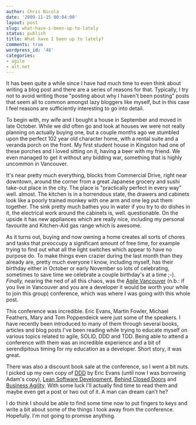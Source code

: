 ```yaml
---
author: Chris Nicola
date: '2009-11-15 00:04:00'
layout: post
slug: what-have-i-been-up-to-lately
status: publish
title: What have I been up to lately?
comments: true
wordpress_id: '48'
categories:
- agile
- alt.net
---
```


It has been quite a while since I have had much time to even think about writing a blog post and there are a series of reasons for that.  Typically, I try not to avoid writing those "posting about why I haven't been posting" posts that seem all to common amongst lazy bloggers like myself, but in this case I feel reasons are sufficiently interesting to go into detail.

<!--more-->

To begin with, my wife and I bought a house in September and moved in late October.  While we did often go and look at houses we were not really planning on actually buying one, but a couple months ago we stumbled upon the perfect 102 year old character home, with a rental suite and a veranda porch on the front.  My first student house in Kingston had one of these porches and I loved sitting on it, having a beer with my friend.  We even managed to get it without any bidding war, something that is highly uncommon in Vancouver.

It's near pretty much everything, blocks from Commercial Drive, right near downtown, around the corner from a great Japanese grocery and sushi take-out place in the city.  The place is "practically perfect in every way" well. almost.  The kitchen is in a horrendous state, the drawers and cabinets look like a poorly trained monkey with one arm and one leg put them together.  The sink pretty much bathes you in water if you try to do dishes in it, the electrical work around the cabinets is, well. questionable.  On the upside it has new appliances which are really nice, including my personal favourite and Kitchen-Aid gas range which is awesome.

As it turns out, buying and now owning a home creates all sorts of chores and tasks that  preoccupy a significant amount of free time, for example trying to find out what all the light switches which appear to have no purpose do.  To make things even crazier during the last month than they already are, pretty much everyone I know, including myself, has their birthday either in October or early November so lots of celebrating, sometimes to save time we celebrate a couple birthday's at a time ;-).  _Finally,_ nearing the ned of all this chaos, was the [Agile Vancouver][1] (n.b.: if you live in Vancouver and you are a developer it would be worth your while to join this group) conference, which was where I was going with this whole post.

This conference was incredible.  Eric Evans, Martin Fowler, Michael Feathers, Mary and Tom Poppendeick were just some of the speakers.  I have recently been introduced to many of them through several books, articles and blog posts I've been reading while trying to educate myself on various topics related to agile, SOLID, DDD and TDD.  Being able to attend a conference with them was an incredible experience and a bit of serendipitous timing for my education as a developer.  Short story, it was great.

There was also a discount book sale at the conference, so I went a bit nuts.  I picked up my own copy of [DDD][2] by Eric Evans (until now I was borrowing Adam's copy), [Lean Software Development][3], [Behind Closed Doors][4] and [Business Agility][5].  With some luck I'll actually find time to read them and maybe even get a post or two out of it.  A man can dream can't he?

I do think I should be able to find some time now to put fingers to keys and write a bit about some of the things I took away from the conference.  Hopefully. I'm not going to promise anything.

   [1]: http://www.agilevancouver.ca/
   [2]: http://www.amazon.com/Domain-Driven-Design-Tackling-Complexity-Software/dp/0321125215/ref=sr_1_1?ie=UTF8&s=books&qid=1258269328&sr=1-1
   [3]: http://www.amazon.com/Lean-Software-Development-Agile-Toolkit/dp/0321150783/ref=sr_1_1?ie=UTF8&s=books&qid=1258269290&sr=1-1
   [4]: http://www.amazon.com/Behind-Closed-Doors-Management-Programmers/dp/0976694026/ref=sr_1_1?ie=UTF8&s=books&qid=1258269265&sr=1-1
   [5]: http://www.amazon.com/Business-Agility-Sustainable-Relentlessly-Competitive/dp/047041345X/ref=ntt_at_ep_dpi_4

